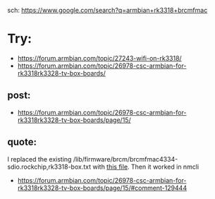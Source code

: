 sch: https://www.google.com/search?q=armbian+rk3318+brcmfmac

# Try:
- https://forum.armbian.com/topic/27243-wifi-on-rk3318/
- https://forum.armbian.com/topic/26978-csc-armbian-for-rk3318rk3328-tv-box-boards/


## post:
- https://forum.armbian.com/topic/26978-csc-armbian-for-rk3318rk3328-tv-box-boards/page/15/

## quote:
I replaced the existing /lib/firmware/brcm/brcmfmac4334-sdio.rockchip,rk3318-box.txt with [this file](https://raw.githubusercontent.com/armbian/firmware/master/brcm/brcmfmac4334-sdio.rockchip%2Crk3318-box.txt). Then it worked in nmcli
- https://forum.armbian.com/topic/26978-csc-armbian-for-rk3318rk3328-tv-box-boards/page/15/#comment-129444
